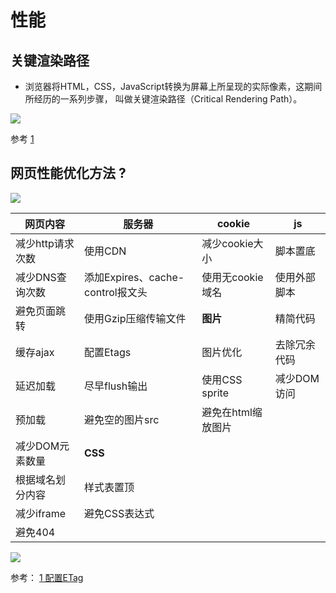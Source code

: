 # 性能


## 关键渲染路径

- 浏览器将HTML，CSS，JavaScript转换为屏幕上所呈现的实际像素，这期间所经历的一系列步骤，
叫做关键渲染路径（Critical Rendering Path）。

![](https://static.bluest.xyz/wp-content/uploads/csp_optimization_8.jpg)

参考
[1](https://bluest.xyz/critical-rendering-path-optimization.html)

## 网页性能优化方法 ?
![](../../../../static/performance.jpeg)

| 网页内容         | 服务器                           | cookie             | js           |
| -------------  | -------------------------------- | ------------------ | ------------ |
| 减少http请求次数 | 使用CDN                          | 减少cookie大小     | 脚本置底     |
| 减少DNS查询次数  | 添加Expires、cache-control报文头 | 使用无cookie域名   | 使用外部脚本 |
| 避免页面跳转     | 使用Gzip压缩传输文件             | **图片**           | 精简代码     |
| 缓存ajax         | 配置Etags                        | 图片优化           | 去除冗余代码 |
| 延迟加载         | 尽早flush输出                    | 使用CSS sprite     | 减少DOM访问  |
| 预加载           | 避免空的图片src                  | 避免在html缩放图片 |              |
| 减少DOM元素数量  | **CSS**                          |                    |              |
| 根据域名划分内容 | 样式表置顶                       |                    |              |
| 减少iframe       | 避免CSS表达式                    |                    |              |
| 避免404          |                                  |                    |              |


![](https://pic3.zhimg.com/80/v2-2b99a7aa0084a73cd156364af91e2842_1440w.jpg)

参考： 
[1 配置ETag](https://blog.csdn.net/liaozhongping/article/details/51114264)




